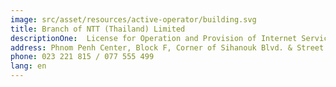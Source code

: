 ```yaml
---
image: src/asset/resources/active-operator/building.svg
title: Branch of NTT (Thailand) Limited
descriptionOne:  License for Operation and Provision of Internet Service
address: Phnom Penh Center, Block F, Corner of Sihanouk Blvd. & Street Sothearos, Sangkat Tonle Basak, Khan Chamkarmon, Phnom Penh
phone: 023 221 815 / 077 555 499
lang: en
---
```

